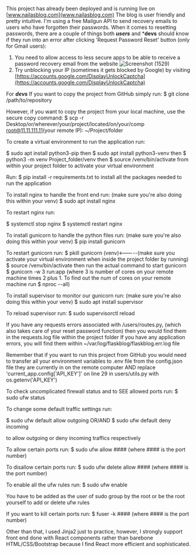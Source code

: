 This project has already been deployed and is running live on [www.nailasblog.com](www.nailasblog.com)
The blog is user friendly and pretty intuitive. I'm using a free Mailgun API to send recovery emails to users 
who have forgotten their passwords. When it comes to resetting passwords, there are a couple of things both 
***users*** and ***devs** should know if they run into an error after clicking 'Request Password Reset' button 
(only for Gmail users):
1. You need to allow access to less secure apps to be able to receive a password recovery email from the website
![Screenshot (1529)](https://user-images.githubusercontent.com/42359973/102000584-e47c5500-3cb6-11eb-811f-ed5b21e9f404.png)
2. Try unblocking your IP (sometimes it gets blocked by Google) by visiting [https://accounts.google.com/DisplayUnlockCaptcha](https://accounts.google.com/DisplayUnlockCaptcha)

For ***devs***
If you want to copy the project from GitHub simply run:
$ git clone /path/to/repository

However, if you want to copy the project from your local machine, use the secure copy command:
$ scp -r Desktop/or/wherever/your/project/located/on/your/comp root@11.11.111.11(your remote IP): ~/Project/folder

To create a virtual environment to run the application run:

$ sudo apt install python3-pip
then
$ sudo apt install python3-venv
then 
$ python3 -m venv Project_folder/venv
then
$ source /venv/bin/activate
from within your project folder to activate your virtual environment

Run:
$ pip install -r requirements.txt
to install all the packages needed to run the application

To install nginx to handle the front end run: (make sure you're also doing this within your venv)
$ sudo apt install nginx

To restart nginx run:

$ systemctl stop nginx
$ systemctl restart nginx

To install gunicorn to handle the python files run: (make sure you're also doing this within your venv)
$ pip install gunicorn

To restart gunicorn run:
$ pkill gunicorn
(venv)<-----(make sure you activate your virtual environment when inside the project folder by running) $ source /venv/bin/activate
then run the actual command to start gunicorn 
$ gunicorn -w 3 run:app 
(where 3 is number of cores on your remote machine times 2 plus 1. 
To find out the num of cores on your remote machine run 
$ nproc --all)

To install supervisor to monitor our gunicorn run: (make sure you're also doing this within your venv)
$ sudo apt install supervisor

To reload supervisor run:
$ sudo supervisorctl reload

If you have any requests errors associated with /users/routes.py, (which also takes care of your reset password function)
then you would find them in the requests.log file within the project folder
If you have any application errors, you will find them within ~/var/log/flaskblog/flaskblog.err.log file

Remember that if you want to run this project from GitHub you would need to transfer all your environment variables
to .env file from the config.json file they are currently in on the remote computer AND 
replace 'current_app.config['API_KEY']' on line 29 in users/utils.py with os.getenv('API_KEY')

To check uncomplicated firewall status and to SEE allowed ports run:
$ sudo ufw status

To change some default traffic settings run:

$ sudo ufw default allow outgoing 
OR/AND
$ sudo ufw default deny incoming 

to allow outgoing or deny incoming traffics respectively

To allow certain ports run:
$ sudo ufw allow #### (where #### is the port number)

To disallow certain ports run:
$ sudo ufw delete allow #### (where #### is the port number)

To enable all the ufw rules run:
$ sudo ufw enable

You have to be added as the user of sudo group by the root or be the root yourself to add or delete ufw rules

If you want to kill certain ports run:
$ fuser -k #### (where #### is the port number)

Other than that, I used Jinja2 just to practice, however, I strongly support front end done with React components rather 
than  barebone HTML/CSS/Bootstrap because I find React more efficient and sophisticated. 
